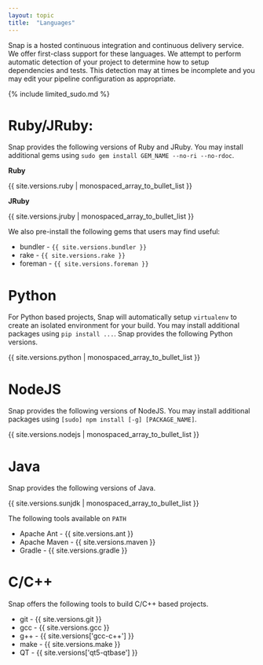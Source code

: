 ```yaml
---
layout: topic
title:  "Languages"
---
```


Snap is a hosted continuous integration and continuous delivery service. We offer first-class support for these languages. We attempt to perform automatic detection of your project to determine how to setup dependencies and tests. This detection may at times be incomplete and you may edit your pipeline configuration as appropriate.

{% include limited_sudo.md %}



# Ruby/JRuby:

Snap provides the following versions of Ruby and JRuby. You may install additional gems using `sudo gem install GEM_NAME --no-ri --no-rdoc`.

**Ruby**

{{ site.versions.ruby | monospaced_array_to_bullet_list }}

**JRuby**

{{ site.versions.jruby | monospaced_array_to_bullet_list }}

We also pre-install the following gems that users may find useful:

* bundler - `{{ site.versions.bundler }}`
* rake - `{{ site.versions.rake }}`
* foreman - `{{ site.versions.foreman }}`



# Python

For Python based projects, Snap will automatically setup `virtualenv` to create an isolated environment for your build. You may install additional packages using `pip install ...`. Snap provides the following Python versions.

{{ site.versions.python | monospaced_array_to_bullet_list }}



# NodeJS

Snap provides the following versions of NodeJS. You may install additional packages using `[sudo] npm install [-g] [PACKAGE_NAME]`.

{{ site.versions.nodejs | monospaced_array_to_bullet_list }}



# Java

Snap provides the following versions of Java.

{{ site.versions.sunjdk | monospaced_array_to_bullet_list }}


The following tools available on `PATH`

* Apache Ant - {{ site.versions.ant }}
* Apache Maven - {{ site.versions.maven }}
* Gradle - {{ site.versions.gradle }}



# C/C++

Snap offers the following tools to build C/C++ based projects.

* git - {{ site.versions.git }}
* gcc - {{ site.versions.gcc }}
* g++ - {{ site.versions['gcc-c++'] }}
* make - {{ site.versions.make }}
* QT - {{ site.versions['qt5-qtbase'] }}

